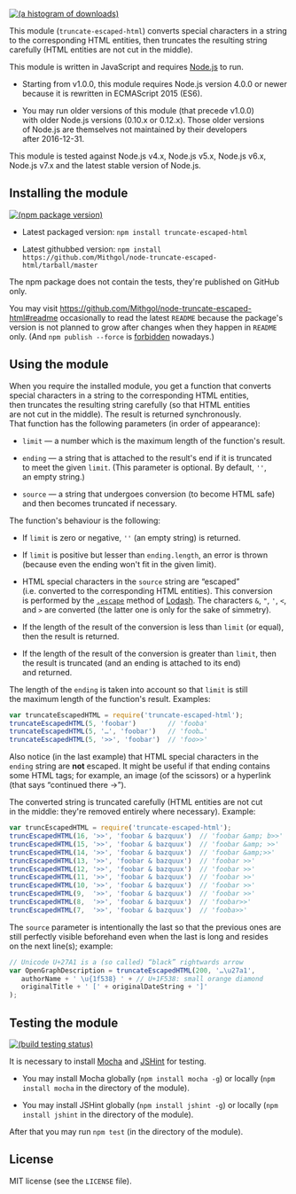 [![(a histogram of downloads)](https://nodei.co/npm-dl/truncate-escaped-html.png?height=3)](https://npmjs.org/package/truncate-escaped-html)

This module (`truncate-escaped-html`) converts special characters in a string to the corresponding HTML entities, then truncates the resulting string carefully (HTML entities are not cut in the middle).

This module is written in JavaScript and requires [Node.js](http://nodejs.org/) to run.

* Starting from v1.0.0, this module requires Node.js version 4.0.0 or newer because it is rewritten in ECMAScript 2015 (ES6).

* You may run older versions of this module (that precede v1.0.0) with older Node.js versions (0.10.x or 0.12.x). Those older versions of Node.js are themselves not maintained by their developers after 2016-12-31.

This module is tested against Node.js v4.x, Node.js v5.x, Node.js v6.x, Node.js v7.x and the latest stable version of Node.js.

## Installing the module

[![(npm package version)](https://nodei.co/npm/truncate-escaped-html.png?downloads=true&downloadRank=true)](https://npmjs.org/package/truncate-escaped-html)

* Latest packaged version: `npm install truncate-escaped-html`

* Latest githubbed version: `npm install https://github.com/Mithgol/node-truncate-escaped-html/tarball/master`

The npm package does not contain the tests, they're published on GitHub only.

You may visit https://github.com/Mithgol/node-truncate-escaped-html#readme occasionally to read the latest `README` because the package's version is not planned to grow after changes when they happen in `README` only. (And `npm publish --force` is [forbidden](http://blog.npmjs.org/post/77758351673/no-more-npm-publish-f) nowadays.)

## Using the module

When you require the installed module, you get a function that converts special characters in a string to the corresponding HTML entities, then truncates the resulting string carefully (so that HTML entities are not cut in the middle). The result is returned synchronously. That function has the following parameters (in order of appearance):

* `limit` — a number which is the maximum length of the function's result.

* `ending` — a string that is attached to the result's end if it is truncated to meet the given `limit`. (This parameter is optional. By default, `''`, an empty string.)

* `source` — a string that undergoes conversion (to become HTML safe) and then becomes truncated if necessary.

The function's behaviour is the following:

* If `limit` is zero or negative, `''` (an empty string) is returned.

* If `limit` is positive but lesser than `ending.length`, an error is thrown (because even the ending won't fit in the given limit).

* HTML special characters in the `source` string are “escaped” (i.e. converted to the corresponding HTML entities). This conversion is performed by the [`.escape`](https://lodash.com/docs/#escape) method of [Lodash](https://lodash.com/). The characters `&`, `"`, `'`, `<`, and `>` are converted (the latter one is only for the sake of simmetry).

* If the length of the result of the conversion is less than `limit` (or equal), then the result is returned.

* If the length of the result of the conversion is greater than `limit`, then the result is truncated (and an ending is attached to its end) and returned.

The length of the `ending` is taken into account so that `limit` is still the maximum length of the function's result. Examples:

```js
var truncateEscapedHTML = require('truncate-escaped-html');
truncateEscapedHTML(5, 'foobar')        // 'fooba'
truncateEscapedHTML(5, '…', 'foobar')   // 'foob…'
truncateEscapedHTML(5, '>>', 'foobar')  // 'foo>>'
```

Also notice (in the last example) that HTML special characters in the `ending` string are **not** escaped. It might be useful if that ending contains some HTML tags; for example, an image (of the scissors) or a hyperlink (that says “continued there →”).

The converted string is truncated carefully (HTML entities are not cut in the middle: they're removed entirely where necessary). Example:

```js
var truncEscapedHTML = require('truncate-escaped-html');
truncEscapedHTML(16, '>>', 'foobar & bazquux')  // 'foobar &amp; b>>'
truncEscapedHTML(15, '>>', 'foobar & bazquux')  // 'foobar &amp; >>'
truncEscapedHTML(14, '>>', 'foobar & bazquux')  // 'foobar &amp;>>'
truncEscapedHTML(13, '>>', 'foobar & bazquux')  // 'foobar >>'
truncEscapedHTML(12, '>>', 'foobar & bazquux')  // 'foobar >>'
truncEscapedHTML(11, '>>', 'foobar & bazquux')  // 'foobar >>'
truncEscapedHTML(10, '>>', 'foobar & bazquux')  // 'foobar >>'
truncEscapedHTML(9,  '>>', 'foobar & bazquux')  // 'foobar >>'
truncEscapedHTML(8,  '>>', 'foobar & bazquux')  // 'foobar>>'
truncEscapedHTML(7,  '>>', 'foobar & bazquux')  // 'fooba>>'
```

The `source` parameter is intentionally the last so that the previous ones are still perfectly visible beforehand even when the last is long and resides on the next line(s); example:

```js
// Unicode U+27A1 is a (so called) “black” rightwards arrow
var OpenGraphDescription = truncateEscapedHTML(200, '…\u27a1',
   authorName + ' \u{1f538} ' + // U+1F538: small orange diamond
   originalTitle + ' [' + originalDateString + ']'
);
```

## Testing the module

[![(build testing status)](https://img.shields.io/travis/Mithgol/node-truncate-escaped-html/master.svg?style=plastic)](https://travis-ci.org/Mithgol/node-truncate-escaped-html)

It is necessary to install [Mocha](https://mochajs.org/) and [JSHint](http://jshint.com/) for testing.

* You may install Mocha globally (`npm install mocha -g`) or locally (`npm install mocha` in the directory of the module).

* You may install JSHint globally (`npm install jshint -g`) or locally (`npm install jshint` in the directory of the module).

After that you may run `npm test` (in the directory of the module).

## License

MIT license (see the `LICENSE` file).
